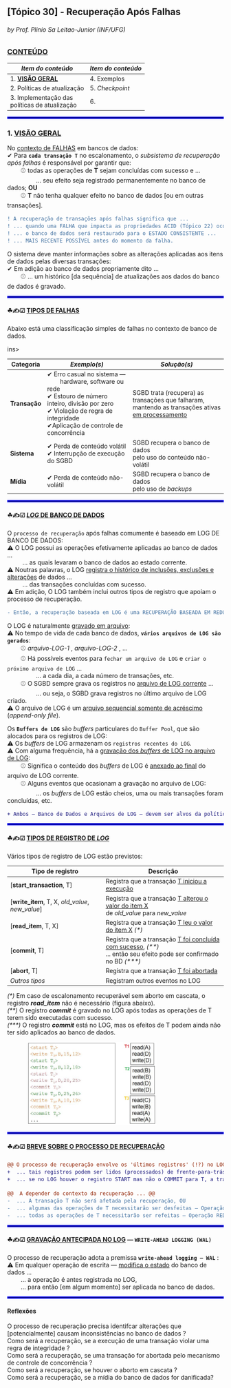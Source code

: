 ## [Tópico 30] - Recuperação Após Falhas
###### *by Prof. Plinio Sa Leitao-Junior (INF/UFG)*

### <ins>CONTEÚDO</ins>

|_Item do conteúdo_|_Item do conteúdo_|
|-|-|
|1. <ins>**VISÃO GERAL**</ins>|4. Exemplos|
|2. Políticas de atualização|5. _Checkpoint_|
|3. Implementação das<br>políticas de atualização|6. |

<hr style="border:2px solid blue">

### 1. <ins>VISÃO GERAL</ins>

No <ins>contexto de FALHAS</ins> em bancos de dados:<br>
&#10004; Para **`cada transação T`** no escalonamento, o _subsistema de recuperação após falhas_ é responsável por garantir que:<br>
&nbsp;&nbsp;&nbsp;&nbsp;&nbsp;&nbsp;&nbsp;&nbsp;&#9918; todas as operações de **T** sejam concluídas com sucesso e ...<br>
&nbsp;&nbsp;&nbsp;&nbsp;&nbsp;&nbsp;&nbsp;&nbsp;&nbsp;&nbsp;&nbsp;&nbsp;&nbsp;&nbsp;&nbsp;&nbsp; ... seu efeito seja registrado permanentemente no banco de dados; **OU**<br>
&nbsp;&nbsp;&nbsp;&nbsp;&nbsp;&nbsp;&nbsp;&nbsp;&#9918; **T** não tenha qualquer efeito no banco de dados [ou em outras transações].

```diff
! A recuperação de transações após falhas significa que ...
! ... quando uma FALHA que impacta as propriedades ACID (Tópico 22) ocorre ... 
! ... o banco de dados será restaurado para o ESTADO CONSISTENTE ...
! ... MAIS RECENTE POSSÍVEL antes do momento da falha.
```

O sistema deve manter informações sobre as alterações aplicadas aos itens de dados pelas diversas transações:<br>
&#10004; Em adição ao banco de dados propriamente dito ...<br>
&nbsp;&nbsp;&nbsp;&nbsp;&nbsp;&nbsp;&nbsp;&nbsp;&#9918; ... um histórico [da sequência] de atualizações aos dados do banco de dados é gravado.

<hr style="border:2px solid blue">

#### &#9752;&#x270D;&#9745; <ins>TIPOS DE FALHAS</ins>

Abaixo está uma classificação simples de falhas no contexto de banco de dados.

<table>
    <thead>
        <tr>
            <th><i></i>Categoria</i></th>
            <th><i>Exemplo(s)</i></th>            
            <th><i>Solução(s)</i></th>            
        </tr>
    </thead>
    <tbody>
        <tr>
            <td><b>Transação</b></td>
            <td>&#10004; Erro casual no sistema &#8212;<br>&nbsp;&nbsp;&nbsp;&nbsp;&nbsp;&nbsp;&nbsp;&nbsp;hardware, software ou rede<br>&#10004; Estouro de número inteiro, divisão por zero<br>&#10004; Violação de regra de integridade<br>&#10004;Aplicação de controle de concorrência</td>
            <td>SGBD trata (recupera) as transações que falharam,<br>mantendo as transações ativas <ins>em processamento</td></tr>ins></td>
        </tr> 
        <tr>
            <td><b>Sistema<b></td>
            <td>&#10004; Perda de conteúdo volátil<br>&#10004; Interrupção de execução do SGBD</td>
            <td>SGBD recupera o banco de dados<br>pelo uso do conteúdo não-volátil</td>
        </tr> 
        <tr>
            <td><b>Mídia</b></td>
            <td>&#10004; Perda de conteúdo não-volátil</td>
            <td>SGBD recupera o banco de dados<br>pelo uso de <i>backups</i></td>
        </tr>     
</tbody>
</table>

<hr style="border:2px solid blue">

#### &#9752;&#x270D;&#9745; <ins>_LOG_ DE BANCO DE DADOS</ins>

O `processo de recuperação` após falhas comumente é baseado em LOG DE BANCO DE DADOS:<br>
&#9888; O LOG possui as operações efetivamente aplicadas ao banco de dados ...<br>
&nbsp;&nbsp;&nbsp;&nbsp;&nbsp;&nbsp;&nbsp;&nbsp; ... as quais levaram o banco de dados ao estado corrente.<br>
&#9888; Noutras palavras, o LOG <ins>registra o histórico de inclusões, exclusões e alterações</ins> de dados ...<br>
&nbsp;&nbsp;&nbsp;&nbsp;&nbsp;&nbsp;&nbsp;&nbsp; ... das transações concluídas com sucesso.<br>
&#9888; Em adição, O LOG também inclui outros tipos de registro que apoiam o processo de recuperação.<br>

```diff
- Então, a recuperação baseada em LOG é uma RECUPERAÇÃO BASEADA EM REDUNDÂNCIA.
```

O LOG é naturalmente <ins>gravado em arquivo</ins>:<br>
&#9888; No tempo de vida de cada banco de dados, **`vários arquivos de LOG são gerados`**:<br>
&nbsp;&nbsp;&nbsp;&nbsp;&nbsp;&nbsp;&nbsp;&nbsp;&#9918; _arquivo-LOG-1_ , _arquivo-LOG-2_ , ...<br>
&nbsp;&nbsp;&nbsp;&nbsp;&nbsp;&nbsp;&nbsp;&nbsp;&#9918; Há possíveis eventos para `fechar um arquivo de LOG` e `criar o próximo arquivo de LOG` ...<br>
&nbsp;&nbsp;&nbsp;&nbsp;&nbsp;&nbsp;&nbsp;&nbsp;&nbsp;&nbsp;&nbsp;&nbsp;&nbsp;&nbsp;&nbsp;&nbsp; ... a cada dia, a cada número de transações, etc.<br>
&nbsp;&nbsp;&nbsp;&nbsp;&nbsp;&nbsp;&nbsp;&nbsp;&#9918; O SGBD sempre grava os registros no <ins>arquivo de LOG corrente</ins> ...<br>
&nbsp;&nbsp;&nbsp;&nbsp;&nbsp;&nbsp;&nbsp;&nbsp;&nbsp;&nbsp;&nbsp;&nbsp;&nbsp;&nbsp;&nbsp;&nbsp; ... ou seja, o SGBD grava registros no último arquivo de LOG criado.<br>
&#9888; O arquivo de LOG é um <ins>arquivo sequencial somente de acréscimo</ins> (_append-only file_).

Os **`Buffers de LOG`** são _buffers_ particulares do `Buffer Pool`, que são alocados para os registros de LOG:<br>
&#9888; Os _buffers_ de LOG armazenam os `registros recentes do LOG`.<br>
&#9888; Com alguma frequência, há a <ins>gravação dos _buffers_ de LOG no arquivo de LOG</ins>:<br>
&nbsp;&nbsp;&nbsp;&nbsp;&nbsp;&nbsp;&nbsp;&nbsp;&#9918; Significa o conteúdo dos _buffers_ de LOG é <ins>anexado ao final</ins> do arquivo de LOG corrente.<br>
&nbsp;&nbsp;&nbsp;&nbsp;&nbsp;&nbsp;&nbsp;&nbsp;&#9918; Alguns eventos que ocasionam a gravação no arquivo de LOG:<br>
&nbsp;&nbsp;&nbsp;&nbsp;&nbsp;&nbsp;&nbsp;&nbsp;&nbsp;&nbsp;&nbsp;&nbsp;&nbsp;&nbsp;&nbsp;&nbsp; ... os _buffers_ de LOG estão cheios, uma ou mais transações foram concluídas, etc.

```diff
+ Ambos — Banco de Dados e Arquivos de LOG — devem ser alvos da política de backup.
```

<hr style="border:2px solid blue">

#### &#9752;&#x270D;&#9745; <ins>TIPOS DE REGISTRO DE _LOG_</ins>

Vários tipos de registro de LOG estão previstos:

|Tipo de registro|Descrição|
|-|-|
|[**start_transaction**, T]|Registra que a transação <ins>T iniciou a execução</ins>|
|[**write_item**, T, X, _old_value_, _new_value_]| Registra que a transação <ins>T alterou o valor do item X</ins><br>de _old\_value_ para  _new\_value_|
|[**read_item**, T, X]|Registra que a transação <ins>T leu o valor do item X</ins> _(\*)_|
|[**commit**, T]|Registra que a transação <ins>T foi concluída com sucesso</ins>, _(\*\*)_<br>... então seu efeito pode ser confirmado no BD _(\*\*\*)_|
|[**abort**, T]|Registra que a transação <ins>T foi abortada</ins>|
|_Outros tipos_|Registram outros eventos no LOG|

_(\*)_ Em caso de escalonamento recuperável sem aborto em cascata, o registro **_read_item_** não é necessário (figura abaixo).<br>
_(\*\*)_ O registro **_commit_** é gravado no LOG após todas as operações de T terem sido executadas com sucesso.<br>
_(\*\*\*)_ O registro **_commit_** está no LOG, mas os efeitos de T podem ainda não ter sido aplicados ao banco de dados.

&nbsp;&nbsp;&nbsp;&nbsp;&nbsp;&nbsp;&nbsp;&nbsp;&nbsp;&nbsp;&nbsp;&nbsp;<img src="../media/arquivo-92.jpg" width="300">

<hr style="border:2px solid blue">

#### &#9752;&#x270D;&#9745; <ins>BREVE SOBRE O PROCESSO DE RECUPERAÇÃO</ins>

```diff
@@ O processo de recuperação envolve os 'últimos registros' (!?) no LOG ... @@
+  ... tais registros podem ser lidos (processados) de frente-para-trás e de trás-para-frente ...
+  ... se no LOG houver o registro START mas não o COMMIT para T, a transação não foi concluída.

@@  A depender do contexto da recuperação ... @@
-  ... A transação T não será afetada pela recuperação, OU
-  ... algumas das operações de T necessitarão ser desfeitas — Operação UNDO, OU
-  ... todas as operações de T necessitarão ser refeitas — Operação REDO.
```

<hr style="border:2px solid blue">

#### &#9752;&#x270D;&#9745; <ins>GRAVAÇÃO ANTECIPADA NO LOG</ins> &#8212; `WRITE-AHEAD LOGGING (WAL)`

O processo de recuperação adota a premissa **`write-ahead logging — WAL`** :<br>
&#9888; Em qualquer operação de escrita &#8212; <ins>modifica o estado</ins> do banco de dados ...<br>
&nbsp;&nbsp;&nbsp;&nbsp;&nbsp;&nbsp;&nbsp;&nbsp;... a operação é antes registrada no LOG,<br>
&nbsp;&nbsp;&nbsp;&nbsp;&nbsp;&nbsp;&nbsp;&nbsp;... para então [em algum momento] ser aplicada no banco de dados.

<hr style="border:2px solid blue">

#### Reflexões

O processo de recuperação precisa identifcar alterações que [potencialmente] causam inconsistências no banco de dados ?<br>
Como será a recuperação, se a execução de uma transação violar uma regra de integridade ?<br>
Como será a recuperação, se uma transação for abortada pelo mecanismo de controle de concorrência ?<br>
Como será a recuperação, se houver o aborto em cascata ?<br>
Como será a recuperação, se a mídia do banco de dados for danificada?<br>
